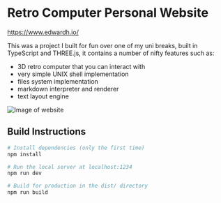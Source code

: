 # Retro Computer Personal Website

https://www.edwardh.io/

This was a project I built for fun over one of my uni breaks, built in TypeScript and THREE.js, it contains a number of nifty features such as:
- 3D retro computer that you can interact with
- very simple UNIX shell implementation
- files system implementation
- markdown interpreter and renderer
- text layout engine

![Image of website](https://edh.dev/icon/og-img1.png)

## Build Instructions 
``` bash
# Install dependencies (only the first time)
npm install

# Run the local server at localhost:1234
npm run dev

# Build for production in the dist/ directory
npm run build
```

